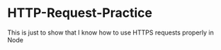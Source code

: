 # HTTP-Request-Practice
This is just to show that I know how to use HTTPS requests properly in Node
